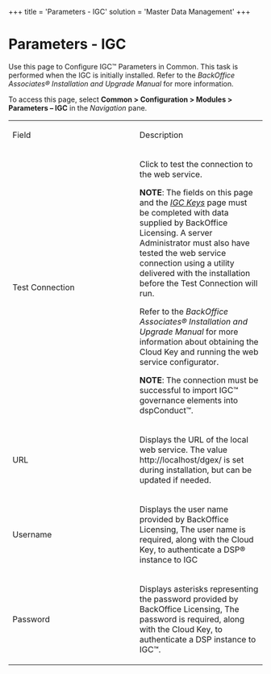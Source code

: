 +++
title = 'Parameters - IGC'
solution = 'Master Data Management'
+++

# Parameters - IGC

<div class="use">

Use this page to Configure IGC™ Parameters in Common. This task is
performed when the IGC is initially installed. Refer to the *BackOffice
Associates® Installation and Upgrade Manual* for more information.

</div>

To access this page, select **Common \> Configuration \> Modules \>
Parameters – IGC** in the *Navigation* pane.

<table>
<colgroup>
<col style="width: 50%" />
<col style="width: 50%" />
</colgroup>
<tbody>
<tr class="odd">
<td><p>Field</p></td>
<td><p>Description</p></td>
</tr>
<tr class="even">
<td><p>Test Connection</p></td>
<td><p>Click to test the connection to the web service.</p>
<p><strong>NOTE</strong>: The fields on this page and the <em><a href="IGC_Keys">IGC Keys</a></em> page must be completed with data supplied by BackOffice Licensing. A server Administrator must also have tested the web service connection using a utility delivered with the installation before the Test Connection will run.</p>
<p>Refer to the <em>BackOffice Associates® Installation and Upgrade Manual</em> for more information about obtaining the Cloud Key and running the web service configurator.</p>
<p><strong>NOTE</strong>: The connection must be successful to import IGC™ governance elements into dspConduct™.</p></td>
</tr>
<tr class="odd">
<td><p>URL</p></td>
<td><p>Displays the URL of the local web service. The value http://localhost/dgex/ is set during installation, but can be updated if needed.</p></td>
</tr>
<tr class="even">
<td><p>Username</p></td>
<td><p>Displays the user name provided by BackOffice Licensing, The user name is required, along with the Cloud Key, to authenticate a DSP® instance to IGC</p></td>
</tr>
<tr class="odd">
<td><p>Password</p></td>
<td><p>Displays asterisks representing the password provided by BackOffice Licensing, The password is required, along with the Cloud Key, to authenticate a DSP instance to IGC™.</p></td>
</tr>
</tbody>
</table>
